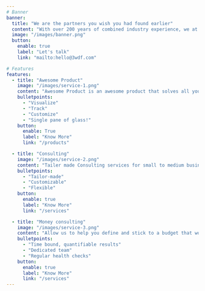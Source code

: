 ```yaml
---
# Banner
banner:
  title: "We are the partners you wish you had found earlier"
  content: "With over 200 years of combined industry experience, we at 3DWF are committed to efficiently deliver the highest quality product and services"
  image: "/images/banner.png"
  button:
    enable: true
    label: "Let's talk"
    link: "mailto:hello@3wdf.com"

# Features
features:
  - title: "Awesome Product"
    image: "/images/service-1.png"
    content: "Awesome Product is an awesome product that solves all your problems"
    bulletpoints:
      - "Visualize"
      - "Track"
      - "Customize"
      - "Single pane of glass!"
    button:
      enable: True
      label: "Know More"
      link: "/products"

  - title: "Consulting"
    image: "/images/service-2.png"
    content: "Tailer made Consulting services for small to medium businesses"
    bulletpoints:
      - "Tailor-made"
      - "Customizable"
      - "Flexible"
    button:
      enable: true
      label: "Know More"
      link: "/services"

  - title: "Money consulting"
    image: "/images/service-3.png"
    content: "Allow us to help you define and stick to a budget that works for you"
    bulletpoints:
      - "Time bound, quantifiable results"
      - "Dedicated team"
      - "Regular health checks"
    button:
      enable: true
      label: "Know More"
      link: "/services"
---
```

